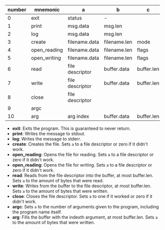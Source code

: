 | number | mnemonic     | a               | b            | c          | d    |
| ------ | ------------ | --------------- | ------------ | ---------- | ---- |
| 0      | exit         | status          | -            |            |      |
| 1      | print        | msg.data        | msg.len      |            |      |
| 2      | log          | msg.data        | msg.len      |            |      |
| 3      | create       | filename.data   | filename.len | mode       |      |
| 4      | open_reading | filename.data   | filename.len | flags      | mode |
| 5      | open_writing | filename.data   | filename.len | flags      | mode |
| 6      | read         | file descriptor | buffer.data  | buffer.len |      |
| 7      | write        | file descriptor | buffer.data  | buffer.len |      |
| 8      | close        | file descriptor |              |            |      |
| 9      | argc         |                 |              |            |      |
| 10     | arg          | arg index       | buffer.data  | buffer.len |      |

- **exit**: Exits the program. This is guaranteed to never return.
- **print**: Writes the message to stdout.
- **log**: Writes the message to stderr.
- **create**: Creates the file. Sets `a` to a file descriptor or zero if it didn't work.
- **open_reading**: Opens the file for reading. Sets `a` to a file descriptor or zero if it didn't work.
- **open_reading**: Opens the file for writing. Sets `a` to a file descriptor or zero if it didn't work.
- **read**: Reads from the file descriptor into the buffer, at most buffer.len. Sets `a` to the amount of bytes that were read.
- **write**: Writes from the buffer to the file descriptor, at most buffer.len. Sets `a` to the amount of bytes that were written.
- **close**: Closes the file descriptor. Sets `a` to one if it worked or zero if it didn't work.
- **argc**: Sets `a` to the number of arguments given to the program, including the program name itself.
- **arg**: Fills the buffer with the indexth argument, at most buffer.len. Sets `a` to the amount of bytes that were written.
